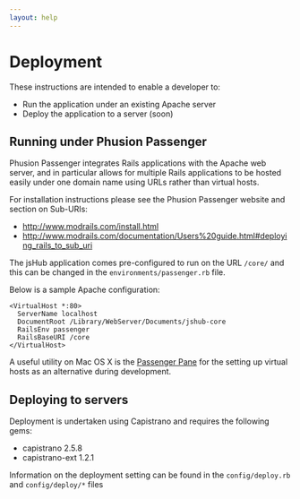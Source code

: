 ```yaml
---
layout: help
---
```


# Deployment

These instructions are intended to enable a developer to:

* Run the application under an existing Apache server
* Deploy the application to a server (soon)

## Running under Phusion Passenger

Phusion Passenger integrates Rails applications with the Apache web server, and in particular allows for multiple Rails applications to be hosted easily under one domain name using URLs rather than virtual hosts.

For installation instructions please see the Phusion Passenger website and section on Sub-URIs:

* <http://www.modrails.com/install.html>
* <http://www.modrails.com/documentation/Users%20guide.html#deploying_rails_to_sub_uri>
 
The jsHub application comes pre-configured to run on the URL `/core/` and this can be changed in the `environments/passenger.rb` file.

Below is a sample Apache configuration:

    <VirtualHost *:80>
      ServerName localhost
      DocumentRoot /Library/WebServer/Documents/jshub-core
      RailsEnv passenger
      RailsBaseURI /core
    </VirtualHost>

A useful utility on Mac OS X is the [Passenger Pane][pp] for the setting up virtual hosts as an alternative during development.

  [pp]: http://www.fngtps.com/passenger-preference-pane

## Deploying to servers

Deployment is undertaken using Capistrano and requires the following gems:

* capistrano 2.5.8
* capistrano-ext 1.2.1

Information on the deployment setting can be found in the `config/deploy.rb` and `config/deploy/*` files